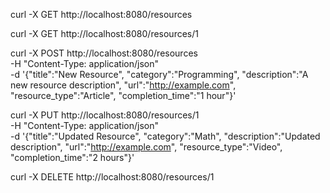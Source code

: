 curl -X GET http://localhost:8080/resources

curl -X GET http://localhost:8080/resources/1

curl -X POST http://localhost:8080/resources \
-H "Content-Type: application/json" \
-d '{"title":"New Resource", "category":"Programming", "description":"A new resource description", "url":"http://example.com", "resource_type":"Article", "completion_time":"1 hour"}'

curl -X PUT http://localhost:8080/resources/1 \
-H "Content-Type: application/json" \
-d '{"title":"Updated Resource", "category":"Math", "description":"Updated description", "url":"http://example.com", "resource_type":"Video", "completion_time":"2 hours"}'

curl -X DELETE http://localhost:8080/resources/1
